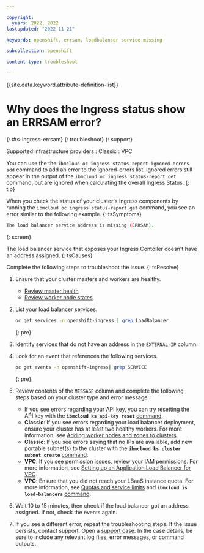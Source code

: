 ```yaml
---

copyright: 
  years: 2022, 2022
lastupdated: "2022-11-21"

keywords: openshift, errsam, loadbalancer service missing

subcollection: openshift

content-type: troubleshoot

---
```


{{site.data.keyword.attribute-definition-list}}


# Why does the Ingress status show an ERRSAM error?
{: #ts-ingress-errsam}
{: troubleshoot}
{: support}

Supported infrastructure providers
:   Classic
:   VPC

You can use the the `ibmcloud oc ingress status-report ignored-errors add` command to add an error to the ignored-errors list. Ignored errors still appear in the output of the `ibmcloud oc ingress status-report get` command, but are ignored when calculating the overall Ingress Status.
{: tip}


When you check the status of your cluster's Ingress components by running the `ibmcloud oc ingress status-report get` command, you see an error similar to the following example.
{: tsSymptoms}


```sh
The load balancer service address is missing (ERRSAM).
```
{: screen}

The load balancer service that exposes your Ingress Contoller doesn't have an address assigned.
{: tsCauses}

Complete the following steps to troubleshoot the issue.
{: tsResolve}

1. Ensure that your cluster masters and workers are healthy.
    - [Review master health](/docs/openshift?topic=openshift-debug_master#review-master-health)
    - [Review worker node states](/docs/openshift?topic=openshift-worker-node-state-reference).
1. List your load balancer services.
    
    ```sh
    oc get services -n openshift-ingress | grep LoadBalancer
    ```
    {: pre}

    
    
1. Identify services that do not have an address in the `EXTERNAL-IP` column.

1. Look for an event that references the following services.
    
    ```sh
    oc get events -n openshift-ingress| grep SERVICE
    ```
    {: pre}
    
    
    
1. Review contents of the `MESSAGE` column and complete the following steps based on your cluster type and error message.
    - If you see errors regarding your API key, you can try resetting the API key with the **`ibmcloud ks api-key reset`** [command](/docs/openshift?topic=openshift-kubernetes-service-cli#cs_api_key_reset).
    - **Classic**: If you see errors regarding your load balancer deployment, ensure your cluster has at least two healthy workers. For more information, see [Adding worker nodes and zones to clusters](/docs/openshift?topic=openshift-add_workers).
    - **Classic**: If you see errors saying that no IPs are available, add new portable subnet(s) to the cluster with the **`ibmcloud ks cluster subnet create`** [command](/docs/openshift?topic=openshift-kubernetes-service-cli#cs_cluster_subnet_create).
    - **VPC**: If you see permission issues, review your IAM permissions. For more information, see [Setting up an Application Load Balancer for VPC](/docs/openshift?topic=openshift-vpc-lbaas#setup_vpc_ks_vpc_lb).
    - **VPC**: Ensure that you did not reach your LBaaS instance quota. For more information, see [Quotas and service limits](/docs/vpc?topic=vpc-quotas#alb-quotas) and **`ibmcloud is load-balancers`** [command](/docs/vpc?topic=vpc-infrastructure-cli-plugin-vpc-reference#load-balancers).
    
1. Wait 10 to 15 minutes, then check if the load balancer got an address assigned. If not, check the events again.

1. If you see a different error, repeat the troubleshooting steps. If the issue persists, contact support. Open a [support case](/docs/get-support?topic=get-support-using-avatar). In the case details, be sure to include any relevant log files, error messages, or command outputs.



